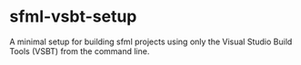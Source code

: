 # sfml-vsbt-setup
A minimal setup for building sfml projects using only the Visual Studio Build Tools (VSBT) from the command line.
